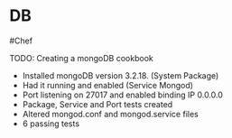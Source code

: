 # DB
#Chef

TODO: Creating a mongoDB cookbook

- Installed mongoDB version 3.2.18. (System Package)
- Had it running and enabled (Service Mongod)
- Port listening on 27017 and enabled binding IP 0.0.0.0
- Package, Service and Port tests created
- Altered mongod.conf and mongod.service files
- 6 passing tests

